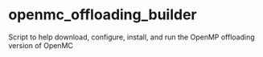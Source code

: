 # openmc_offloading_builder
Script to help download, configure, install, and run the OpenMP offloading version of OpenMC
